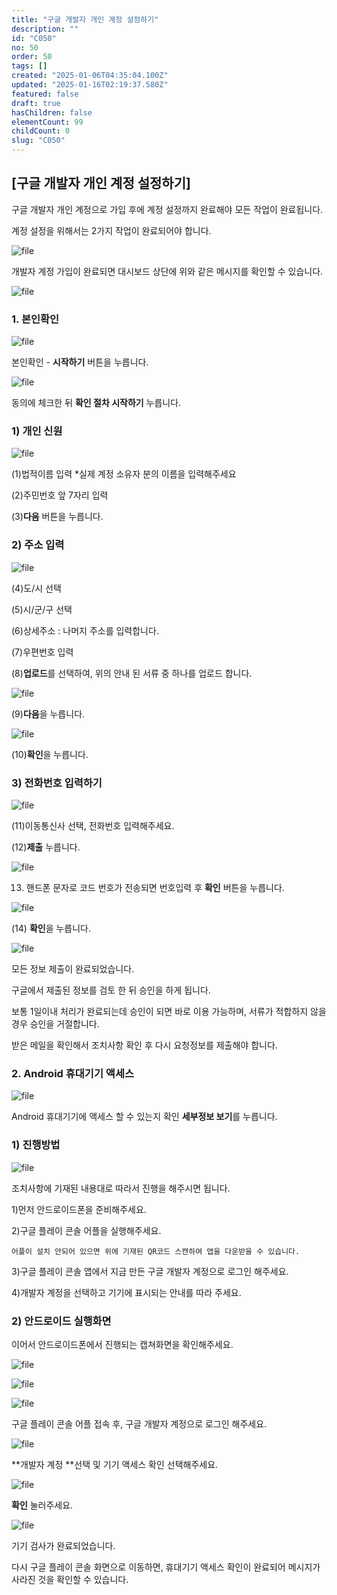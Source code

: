 ```yaml
---
title: "구글 개발자 개인 계정 설정하기"
description: ""
id: "C050"
no: 50
order: 50
tags: []
created: "2025-01-06T04:35:04.100Z"
updated: "2025-01-16T02:19:37.580Z"
featured: false
draft: true
hasChildren: false
elementCount: 99
childCount: 0
slug: "C050"
---
```


## [구글 개발자 개인 계정 설정하기]



구글 개발자 개인 계정으로 가입 후에 계정 설정까지 완료해야 모든 작업이 완료됩니다.

계정 설정을 위해서는 2가지 작업이 완료되어야 합니다.



![file](/images/7c044205f29408dd7404af15940a6a36.jpg)

개발자 계정 가입이 완료되면 대시보드 상단에 위와 같은 메시지를 확인할 수 있습니다.

![file](/images/854d608c6147863620e23d348f06cb87.jpg)



### 1. 본인확인



![file](/images/1295e4ddf8075545bf99b29b57bc0234.jpg)

본인확인 - **시작하기** 버튼을 누릅니다.



![file](/images/c82083ff7ffa133af312db45105dc935.jpg)

동의에 체크한 뒤 **확인 절차 시작하기** 누릅니다.



### 1) 개인 신원



![file](/images/1ce5390ceebbb0202886e72ad2e9fb88.jpg)

(1)법적이름 입력 *실제 계정 소유자 분의 이름을 입력해주세요

(2)주민번호 앞 7자리 입력

(3)**다음** 버튼을 누릅니다.



### 2) 주소 입력



![file](/images/e701c50ef965a0d21cf35a6526ca81d0.jpg)

(4)도/시 선택 

(5)시/군/구 선택 

(6)상세주소 : 나머지 주소를 입력합니다. 

(7)우편번호 입력

(8)**업로드**를 선택하여, 위의 안내 된 서류 중 하나를 업로드 합니다.

![file](/images/cf112fe93942fdc0c84e11aa7d46de21.jpg)

(9)**다음**을 누릅니다.



![file](/images/5ae65b784fe7a6d246e02cf516aa14a0.jpg)

(10)**확인**을 누릅니다.



### 3) 전화번호 입력하기



![file](/images/7f5bf8bff5ced6f459b1bb9f1da54963.jpg)

(11)이동통신사 선택, 전화번호 입력해주세요.

(12)**제출** 누릅니다.



![file](/images/d163e049dbc40c0b616a890008471fea.jpg)

13) 핸드폰 문자로 코드 번호가 전송되면 번호입력 후 **확인** 버튼을 누릅니다. 



![file](/images/6dca5fc14b5ad578fe870ea0e587ce72.jpg)

(14) **확인**을 누릅니다.



![file](/images/1d5a3b7d14cd02d11f43596624744b97.jpg)

모든 정보 제출이 완료되었습니다. 

구글에서 제출된 정보를 검토 한 뒤 승인을 하게 됩니다.

보통 1일이내 처리가 완료되는데 승인이 되면 바로 이용 가능하며, 서류가 적합하지 않을 경우 승인을 거절합니다. 

받은 메일을 확인해서 조치사항 확인 후 다시 요청정보를 제출해야 합니다. 



### 2. Android 휴대기기 액세스



![file](/images/8d7af5f1dfe0764b423aaebc15b43347.jpg)

Android 휴대기기에 액세스 할 수 있는지 확인 **세부정보 보기**를 누릅니다.



### 1) 진행방법



![file](/images/ab38120daa0c58d369b241b0605c4a93.jpg)

조치사항에 기재된 내용대로 따라서 진행을 해주시면 됩니다.

1)먼저 안드로이드폰을 준비해주세요.

2)구글 플레이 콘솔 어플을 실행해주세요.

    어플이 설치 안되어 있으면 위에 기재된 QR코드 스캔하여 앱을 다운받을 수 있습니다. 

3)구글 플레이 콘솔 앱에서 지금 만든 구글 개발자 계정으로 로그인 해주세요.

4)개발자 계정을 선택하고 기기에 표시되는 안내를 따라 주세요.



### 2) 안드로이드 실행화면



이어서 안드로이드폰에서 진행되는 캡쳐화면을 확인해주세요.

![file](/images/662a303ac9f202b97e4dc86aa5ef3454.jpg)



![file](/images/6eb755f11b9e5401544aad063af71084.jpg)



![file](/images/640eb458dd28a561cd54575fd3f34da2.jpg)

구글 플레이 콘솔 어플 접속 후, 구글 개발자 계정으로 로그인 해주세요. 



![file](/images/9d768ee71f7392525ea12522c1861ca7.jpg)

**개발자 계정 **선택 및 기기 액세스 확인 선택해주세요.



![file](/images/8c443f78bc91c6d44cd6855765dc712a.jpg)

**확인** 눌러주세요. 



![file](/images/acb4455c9d090fa3ec26cf3a1f1ee4a0.jpg)

기기 검사가 완료되었습니다.

다시 구글 플레이 콘솔 화면으로 이동하면, 휴대기기 액세스 확인이 완료되어 메시지가 사라진 것을 확인할 수 있습니다.
